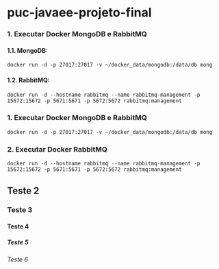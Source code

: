 # puc-javaee-projeto-final

### 1. Executar Docker MongoDB e RabbitMQ
#### 1.1. MongoDB:
```
docker run -d -p 27017:27017 -v ~/docker_data/mongodb:/data/db mong
```

#### 1.2. RabbitMQ:
```
docker run -d --hostname rabbitmq --name rabbitmq-management -p 15672:15672 -p 5671:5671 -p 5672:5672 rabbitmq:management
```


### 1. Executar Docker MongoDB e RabbitMQ
```
docker run -d -p 27017:27017 -v ~/docker_data/mongodb:/data/db mong
```

### 2. Executar Docker RabbitMQ
```
docker run -d --hostname rabbitmq --name rabbitmq-management -p 15672:15672 -p 5671:5671 -p 5672:5672 rabbitmq:management
```


## Teste 2
### Teste 3
#### Teste 4
##### Teste 5
###### Teste 6
